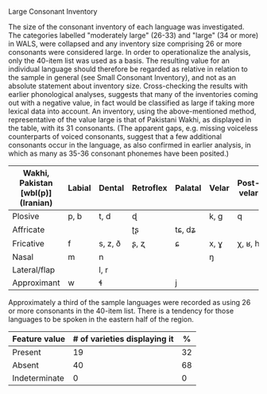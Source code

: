 Large Consonant Inventory

The size of the consonant inventory of each language was investigated.
The categories labelled "moderately large" (26-33) and "large" (34 or
more) in WALS, were collapsed and any inventory size comprising 26 or
more consonants were considered large. In order to operationalize the
analysis, only the 40-item list was used as a basis. The resulting value
for an individual language should therefore be regarded as relative in
relation to the sample in general (see Small Consonant Inventory), and
not as an absolute statement about inventory size. Cross-checking the
results with earlier phonological analyses, suggests that many of the
inventories coming out with a negative value, in fact would be
classified as large if taking more lexical data into account. An
inventory, using the above-mentioned method, representative of the value
large is that of Pakistani Wakhi, as displayed in the table, with its 31
consonants. (The apparent gaps, e.g. missing voiceless counterparts of
voiced consonants, suggest that a few additional consonants occur in the
language, as also confirmed in earlier analysis, in which as many as
35-36 consonant phonemes have been posited.)

| **Wakhi, Pakistan \[wbl(p)\] (Iranian)** | **Labial** | **Dental** | **Retroflex** | **Palatal** | **Velar** | **Post-velar** |
|------------------------------------------|------------|------------|---------------|-------------|-----------|----------------|
| Plosive                                  | p, b       | t, d       | ɖ             |             | k, ɡ      | q              |
| Affricate                                |            |            | ʈʂ            | tɕ, dʑ      |           |                |
| Fricative                                | f          | s, z, ð    | ʂ, ʐ          | ɕ           | x, ɣ      | χ, ʁ, h        |
| Nasal                                    | m          | n          |               |             | ŋ         |                |
| Lateral/flap                             |            | l, r       |               |             |           |                |
| Approximant                              | w          | ɬ          |               | j           |           |                |

Approximately a third of the sample languages were recorded as using 26
or more consonants in the 40-item list. There is a tendency for those
languages to be spoken in the eastern half of the region.

| Feature value | \# of varieties displaying it | \%  |
|---------------|-------------------------------|-----|
| Present       | 19                            | 32  |
| Absent        | 40                            | 68  |
| Indeterminate | 0                             | 0   |

